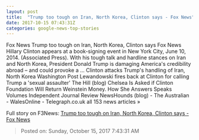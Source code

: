 ```yaml
---
layout: post
title:  "Trump too tough on Iran, North Korea, Clinton says - Fox News"
date: 2017-10-15 07:43:31Z
categories: google-news-top-stories
---
```


Fox News Trump too tough on Iran, North Korea, Clinton says Fox News Hillary Clinton appears at a book-signing event in New York City, June 10, 2014. (Associated Press). With his tough talk and hardline stances on Iran and North Korea, President Donald Trump is damaging America's credibility abroad – and could provoke a ... Clinton attacks Trump's handling of Iran, North Korea Washington Post Lewandowski fires back at Clinton for calling Trump a 'sexual assaulter' The Hill (blog) Chelsea Is Asked if Clinton Foundation Will Return Weinstein Money. How She Answers Speaks Volumes Independent Journal Review NewsHounds (blog) - The Australian - WalesOnline - Telegraph.co.uk all 153 news articles »


Full story on F3News: [Trump too tough on Iran, North Korea, Clinton says - Fox News](http://www.f3nws.com/n/Jq3he)

> Posted on: Sunday, October 15, 2017 7:43:31 AM
